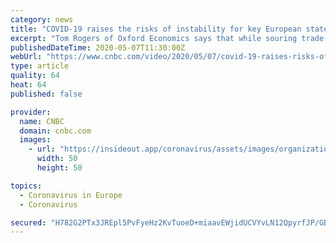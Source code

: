 ```yaml
---
category: news
title: "COVID-19 raises the risks of instability for key European states: Analyst"
excerpt: "Tom Rogers of Oxford Economics says that while souring trade tensions are a worrying prospect for trade dependent EU, it should not distract domestic policy efforts to stimulate the region's economy."
publishedDateTime: 2020-05-07T11:30:00Z
webUrl: "https://www.cnbc.com/video/2020/05/07/covid-19-raises-risks-of-instability-for-key-european-states-analyst.html"
type: article
quality: 64
heat: 64
published: false

provider:
  name: CNBC
  domain: cnbc.com
  images:
    - url: "https://insideout.app/coronavirus/assets/images/organizations/cnbc.com-50x50.jpg"
      width: 50
      height: 50

topics:
  - Coronavirus in Europe
  - Coronavirus

secured: "H782G2PTx3JREpl5PvFyeHz2KvTuoeD+miaavEWjidUCVYvLN12QpyrfJP/GB2vD+oAGu1W4gNKl0oAo5YcN8uzGL+hSz7ykfDcctSQF9czPBfjvV1d+WwEr4PouL+pfUXXeVi6BIHR5lXfa+nK7D9RDKtz7i5nFtutT8ZGgFDvAbR97rzjdnhiPWfXFs5PyXJCAVK9u5WJVpdSZGsooCXxy0F2sCri/pCO1rq6LVSfooPGaoi0rgfTGcQHg9+UPUB4F4APMbGjGIfpSAFDOUdlp3KlCOv6WTJZ5sQpxG2INp++A8qNBsXisXF5T/Bu4kmANYdYH6JV0eENYoVaJPiYNBvmkRO78Ebd5vS8N2kpmA1x5LOHn+rC52BGltcufj5UB3lBhblEP3xuxA1tPHWtppwt8rwnXUIP+ssIAI9N8hcsRwYO6sbmfdC4bwGhJlPNhK7BHenHQ5cVaLut9uU8AXRoGHcFop/jfTNB85xY=;cakxoC+xMN5gAkyvl928cg=="
---
```



